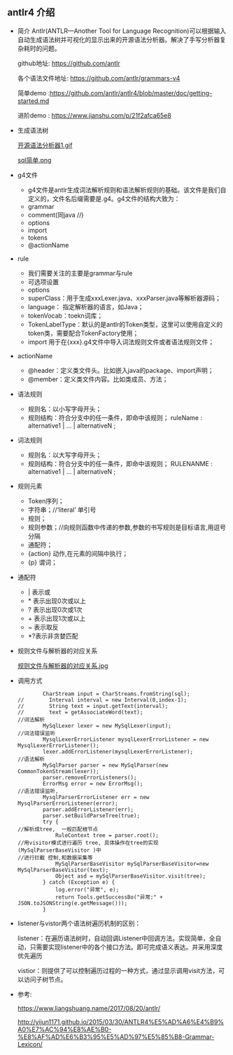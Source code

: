 ## antlr4 介绍

- 简介
    Antlr(ANTLR—Another Tool for Language Recognition)可以根据输入自动生成语法树并可视化的显示出来的开源语法分析器。解决了手写分析器复杂耗时的问题。
    
    github地址: https://github.com/antlr
    
    各个语法文件地址: https://github.com/antlr/grammars-v4
    
    简单demo :https://github.com/antlr/antlr4/blob/master/doc/getting-started.md
    
    进阶demo : https://www.jianshu.com/p/21f2afca65e8

- 生成语法树

   [开源语法分析器1.gif]( "开源语法分析器1")

   [sql简单.png]( "sql简单")


- g4文件
    * g4文件是antlr生成词法解析规则和语法解析规则的基础。该文件是我们自定义的，文件名后缀需要是.g4。g4文件的结构大致为：
    * grammar
    * comment(同java //)
    * options
    * import
    * tokens
    * @actionName
- rule
    * 我们需要关注的主要是grammar与rule
    * 可选项设置
    * options
    * superClass：用于生成xxxLexer.java、xxxParser.java等解析器源码；
    * language： 指定解析器的语言，如Java；
    * tokenVocab：toekn词库；
    * TokenLabelType：默认的是antlr的Token类型，这里可以使用自定义的token类，需要配合TokenFactory使用；
    * import 用于在{xxx}.g4文件中导入词法规则文件或者语法规则文件；

- actionName
    * @header：定义类文件头。比如嵌入java的package、import声明；
    * @member：定义类文件内容。比如类成员、方法；
- 语法规则
    * 规则名：以小写字母开头；
    * 规则结构：符合分支中的任一条件，即命中该规则；
             ruleName : alternative1 | ... | alternativeN ;
- 词法规则
    * 规则名：以大写字母开头；
    * 规则结构：符合分支中的任一条件，即命中该规则；
             RULENANME : alternative1 | ... | alternativeN ;
    
- 规则元素
    * Token序列；
    * 字符串；//‘literal’ 单引号
    * 规则；
    * 规则参数；//向规则函数中传递的参数,参数的书写规则是目标语言,用逗号分隔
    * 通配符；
    * {action} 动作,在元素的间隔中执行；
    * {p} 谓词；
- 通配符
    - | 表示或
    - \* 表示出现0次或以上
    - ? 表示出现0次或1次
    - \+ 表示出现1次或以上
    - ~ 表示取反
    -  *?表示非贪婪匹配
     
- 规则文件与解析器的对应关系
    
   [规则文件与解析器的对应关系.jpg]( "规则文件与解析器的对应关系")
    
- 调用方式
    ```
            CharStream input = CharStreams.fromString(sql);
    //        Interval interval = new Interval(0,index-1);
    //        String text = input.getText(interval);
    //        text = getAssociateWord(text);
    //词法解析
            MySqlLexer lexer = new MySqlLexer(input);
    //词法错误监听
            MysqlLexerErrorListener mysqlLexerErrorListener = new MysqlLexerErrorListener();
            lexer.addErrorListener(mysqlLexerErrorListener);
    //语法解析
            MySqlParser parser = new MySqlParser(new CommonTokenStream(lexer));
            parser.removeErrorListeners();
            ErrorMsg error = new ErrorMsg();
    //语法错误监听,
            MysqlParserErrorListener err = new MysqlParserErrorListener(error);
            parser.addErrorListener(err);
            parser.setBuildParseTree(true);
            try {
    //解析成tree,  一般匹配根节点
                RuleContext tree = parser.root();
    //用visitor模式进行遍历 tree, 具体操作在tree的实现(MySqlParserBaseVisitor )中
    //进行拦截 控制,和数据采集等
                MySqlParserBaseVisitor mySqlParserBaseVisitor=new MySqlParserBaseVisitor(text);
                Object asd = mySqlParserBaseVisitor.visit(tree);
            } catch (Exception e) {
                log.error("异常", e);
                return Tools.getSuccessBo("异常:" + JSON.toJSONString(e.getMessage()));
            }
    ```
- listener与vistor两个语法树遍历机制的区别：

    listener：在遍历语法树时，自动回调Listener中回调方法。实现简单，全自动，只需要实现listener中的各个接口方法。即可完成语义表达。并采用深度优先遍历
     
    vistior：则提供了可以控制遍历过程的一种方式，通过显示调用visit方法，可以访问子树节点。
    
    
- 参考:

    https://www.liangshuang.name/2017/08/20/antlr/
    
    http://yijun1171.github.io/2015/03/30/ANTLR4%E5%AD%A6%E4%B9%A0%E7%AC%94%E8%AE%B0-%E8%AF%AD%E6%B3%95%E5%AD%97%E5%85%B8-Grammar-Lexicon/